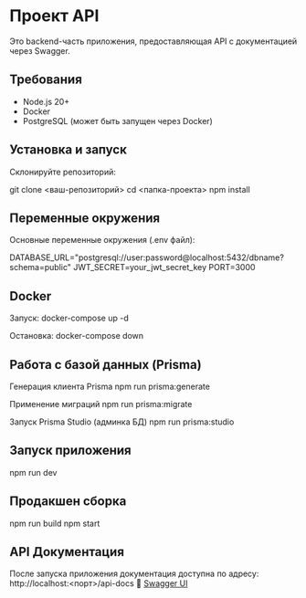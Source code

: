 # Проект API
Это backend-часть приложения, предоставляющая API с документацией через Swagger.

## Требования
- Node.js 20+
- Docker 
- PostgreSQL (может быть запущен через Docker)


## Установка и запуск
Склонируйте репозиторий:

git clone <ваш-репозиторий>
cd <папка-проекта>
npm install

## Переменные окружения
Основные переменные окружения (.env файл):

DATABASE_URL="postgresql://user:password@localhost:5432/dbname?schema=public"
JWT_SECRET=your_jwt_secret_key
PORT=3000

##  Docker
Запуск:
docker-compose up -d

Остановка:
docker-compose down

##  Работа с базой данных (Prisma)
Генерация клиента Prisma
npm run prisma:generate

Применение миграций
npm run prisma:migrate

Запуск Prisma Studio (админка БД)
npm run prisma:studio

## Запуск приложения
npm run dev
## Продакшен сборка
npm run build
npm start

##  API Документация
После запуска приложения документация доступна по адресу:
http://localhost:<порт>/api-docs
🔗 [Swagger UI](https://api.blogpsy.ru/api-docs) 



